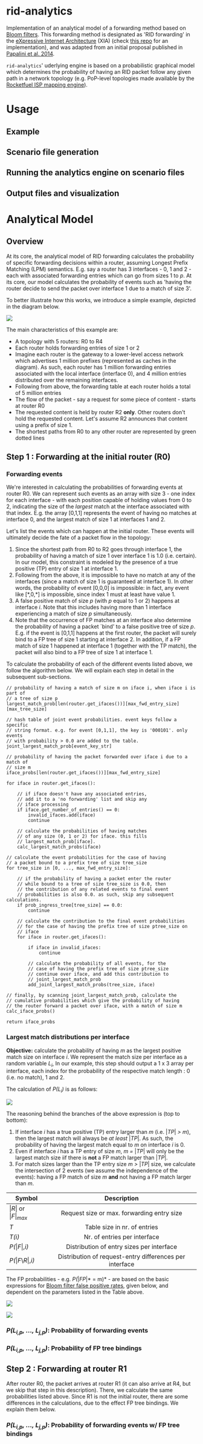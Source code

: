 <a name="sec:intro"></a>
# rid-analytics

Implementation of an analytical model of a forwarding method based on [Bloom filters](https://en.wikipedia.org/wiki/Bloom_filter). This forwarding method is designated as 'RID forwarding' in the [eXpressive Internet Architecture](http://www.cs.cmu.edu/~xia/resources/Documents/XIA-nsdi.pdf) (XIA) (check [this repo](https://github.com/adamiaonr/xia-core/tree/xia-v2-rids) for an implementation), and was adapted from an initial proposal published in [Papalini et al. 2014](http://nis-ita.org/ITA_static/attachments/2791/icn8945.pdf).

`rid-analytics`' uderlying engine is based on a probabilistic graphical model which determines the probability of having an RID packet follow any given path in a network topology (e.g. PoP-level topologies made available by the [Rocketfuel ISP mapping engine](http://research.cs.washington.edu/networking/rocketfuel/)).

<a name="sec:usage"></a>
# Usage

<a name="subsec:scn"></a>
## Example

<a name="subsec:run"></a>
## Scenario file generation

## Running the analytics engine on scenario files

## Output files and visualization

<a name="sec:analytical-model"></a>
# Analytical Model

<a name="subsec:analytical-model-overview"></a>
## Overview

At its core, the analytical model of RID forwarding calculates the probability of specific forwarding decisions within a router, assuming Longest Prefix Matching (LPM) semantics. E.g. say a router has 3 interfaces - 0, 1 and 2 - each with associated forwarding entries which can go from sizes 1 to *p*. At its core, our model calculates the probability of events such as 'having the router decide to send the packet over interface 1 due to a match of size 3'.

To better illustrate how this works, we introduce a simple example, depicted in the diagram below.

![](https://www.dropbox.com/s/2c9y0882dcejtma/model-example-crop.png?raw=1)

The main characteristics of this example are:
* A topology with 5 routers: R0 to R4
* Each router holds forwarding entries of size 1 or 2 
* Imagine each router is the gateway to a lower-level access network which advertises 1 million prefixes (represented as caches in the diagram). As such, each router has 1 million forwarding entries associated with the local interface (interface 0), and 4 million entries distributed over the remaining interfaces.
* Following from above, the forwarding table at each router holds a total of 5 million entries
* The flow of the packet - say a request for some piece of content - starts at router R0
* The requested content is held by router R2 **only**. Other routers don't hold the requested content. Let's assume R2 announces that content using a prefix of size 1.
* The shortest paths from R0 to any other router are represented by green dotted lines

<a name="subsec:analytical-model-step-1"></a>
## Step 1 : Forwarding at the initial router (R0)

### Forwarding events

We're interested in calculating the probabilities of forwarding events at router R0. We can represent such events as an array with size 3 - one index for each interface - with each position capable of holding values from 0 to 2, indicating the size of the *largest* match at the interface associated with that index. E.g. the array \[0,1,1\] represents the event of having no matches at interface 0, and the largest match of size 1 at interfaces 1 and 2.

Let's list the events which can happen at the initial router. These events will ultimately decide the fate of a packet flow in the topology:
1. Since the shortest path from R0 to R2 goes through interface 1, the probability of having a match of size 1 over interface 1 is 1.0 (i.e. certain). In our model, this constraint is modeled by the presence of a true positive (TP) entry of size 1 at interface 1.
2. Following from the above, it is impossible to have no match at any of the interfaces (since a match of size 1 is guaranteed at interface 1). In other words, the probability of event \[0,0,0\] is impossible: in fact, any event like \[\*,0,\*\] is impossible, since index 1 must at least have value 1. 
3. A false positive match of size *p* (with *p* equal to 1 or 2) happens at interface *i*. Note that this includes having more than 1 interface experiencing a match of size *p* simultaneously.
4. Note that the occurrence of FP matches at an interface also determine the probability of having a packet `bind' to a false positive tree of size *p*. E.g. if the event is \[0,1,1\] happens at the first router, the packet will surely bind to a FP tree of size 1 starting at interface 2. In addition, if a FP match of size 1 happened at interface 1 (together with the TP match), the packet will also bind to a FP tree of size 1 at interface 1.

To calculate the probability of each of the different events listed above, we follow the algorithm below. We will explain each step in detail in the subsequent sub-sections.

```
// probability of having a match of size m on iface i, when iface i is part of 
// a tree of size p
largest_match_prob[len(router.get_ifaces())][max_fwd_entry_size][max_tree_size]

// hash table of joint event probabilities. event keys follow a specific 
// string format. e.g. for event [0,1,1], the key is '000101'. only events 
// with probability > 0.0 are added to the table.
joint_largest_match_prob[event_key_str]

// probability of having the packet forwarded over iface i due to a match of 
// size m
iface_probs[len(router.get_ifaces())][max_fwd_entry_size]

for iface in router.get_ifaces():
    
    // if iface doesn't have any associated entries,
    // add it to a 'no forwarding' list and skip any 
    // iface processing
    if iface.get_number_of_entries() == 0:
        invalid_ifaces.add(iface)
        continue

    // calculate the probabilities of having matches 
    // of any size (0, 1 or 2) for iface. this fills 
    // largest_match_prob[iface].
    calc_largest_match_probs(iface)

// calculate the event probabilities for the case of having 
// a packet bound to a prefix tree of size tree_size
for tree_size in [0, ..., max_fwd_entry_size]:

    // if the probability of having a packet enter the router 
    // while bound to a tree of size tree_size is 0.0, then 
    // the contribution of any related events to final event 
    // probabilities is also 0.0. as such, skip any subsequent calculations. 
    if prob_ingress_tree[tree_size] == 0.0:
        continue

    // calculate the contribution to the final event probabilities 
    // for the case of having the prefix tree of size ptree_size on 
    // iface
    for iface in router.get_ifaces():

        if iface in invalid_ifaces:
            continue

        // calculate the probability of all events, for the 
        // case of having the prefix tree of size ptree_size 
        // continue over iface, and add this contribution to 
        // joint_largest_match_prob
        add_joint_largest_match_probs(tree_size, iface)

// finally, by scanning joint_largest_match_prob, calculate the 
// cumulative probabilities which give the probability of having 
// the router forward a packet over iface, with a match of size m
calc_iface_probs()

return iface_probs
```

### Largest match distributions per interface

**Objective:** calculate the probability of having *m* as the largest positive match size on interface *i*. We represent the match size per interface as a random variable *L<sub>i</sub>*, In our example, this step should output a 1 x 3 array per interface, each index for the probability of the respective match length  : 0 (i.e. no match), 1 and 2.

The calculation of *P(L<sub>i</sub>)* is as follows:

![](https://www.dropbox.com/s/5iw4k7kdptwlh2o/eq-calc-largest-probs.jpg?raw=1)

The reasoning behind the branches of the above expression is (top to bottom):
1. If interface *i* has a true positive (TP) entry larger than *m* (i.e. |*TP*| *> m*), then the largest match will always be *at least* |*TP*|. As such, the probability of having the largest match equal to *m* on interface *i* is 0.
2. Even if interface *i* has a TP entry of size *m*, *m =* |*TP*| will only be the largest match size iif there is **not** a FP match larger than |*TP*|.
3. For match sizes larger than the TP entry size *m >* |*TP*| size, we calculate the intersection of 2 events (we assume the independence of the events): having a FP match of size *m* **and** not having a FP match larger than *m*.

| Symbol                              | Description                                |
| ----------------------------------- |:------------------------------------------:|
| \|*R*\| or \|*F*\|<sub>*max*</sub>  | Request size or max. forwarding entry size |
| *T*                                 | Table size in nr. of entries               |
| *T(i)*                              | Nr. of entries per interface               |
| *P(*\|*F*\|,*i)*                    | Distribution of entry sizes per interface  |
| *P(*\|*F*\\*R*\|,*i)*               | Distribution of request-entry differences per interface |

The FP probabilities - e.g. *P(*|*FP*|* = m)* - are based on the basic expressions for [Bloom filter false positive rates](https://en.wikipedia.org/wiki/Bloom_filter), given below, and dependent on the parameters listed in the Table above.


![](https://www.dropbox.com/s/1bd1evislmrnwwk/total-router-level.jpg?raw=1)

![](https://www.dropbox.com/s/9ly2xjed4hhqftc/simple-fpr.jpg?raw=1)


### *P(L<sub>i,p</sub>, ..., L<sub>j,p</sub>)*: Probability of forwarding events

### *P(L<sub>i,p</sub>, ..., L<sub>j,p</sub>)*: Probability of FP tree bindings

<a name="subsec:analytical-model-step-2"></a>
## Step 2 : Forwarding at router R1

After router R0, the packet arrives at router R1 (it can also arrive at R4, but we skip that step in this description). There, we calculate the same probabilities listed above. Since R1 is not the initial router, there are some differences in the calculations, due to the effect FP tree bindings. We explain them below.

### *P(L<sub>i,p</sub>, ..., L<sub>j,p</sub>)*: Probability of forwarding events w/ FP tree bindings

